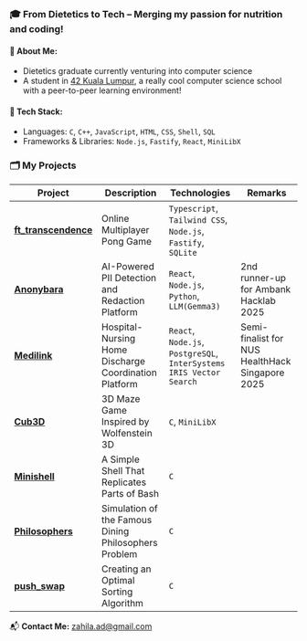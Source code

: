 ### 🎓 From Dietetics to Tech – Merging my passion for nutrition and coding!

#### 🌟 About Me:
- Dietetics graduate currently venturing into computer science
- A student in [42 Kuala Lumpur](https://42kl.edu.my/), a really cool computer science school with a peer-to-peer learning environment!

#### 🔧 Tech Stack:
- Languages: `C`, `C++`, `JavaScript`, `HTML`, `CSS`, `Shell`, `SQL`
- Frameworks & Libraries: `Node.js`, `Fastify`, `React`, `MiniLibX`

### 🗂️ My Projects

| Project | Description | Technologies | Remarks |
|-------------|-------------|-------------|-------------|
| [**ft_transcendence**](https://github.com/ruisheng95/ft_transcendence) | Online Multiplayer Pong Game | `Typescript`, `Tailwind CSS`, `Node.js`, `Fastify`, `SQLite` |
| [**Anonybara**](https://github.com/winniehhy/Hackybara) | AI-Powered PII Detection and Redaction Platform | `React`, `Node.js`, `Python`, `LLM(Gemma3)` | 2nd runner-up for Ambank Hacklab 2025 |
| [**Medilink**](https://github.com/winniehhy/Medilink) | Hospital-Nursing Home Discharge Coordination Platform | `React`, `Node.js`, `PostgreSQL`, `InterSystems IRIS Vector Search` | Semi-finalist for NUS HealthHack Singapore 2025 |
| [**Cub3D**](https://github.com/adzhl/Cub3D) | 3D Maze Game Inspired by Wolfenstein 3D | `C`, `MiniLibX` |
| [**Minishell**](https://github.com/adzhl/minishell) | A Simple Shell That Replicates Parts of Bash | `C` |
| [**Philosophers**](https://github.com/adzhl/philosophers) | Simulation of the Famous Dining Philosophers Problem | `C` |
| [**push_swap**](https://github.com/adzhl/push_swap) | Creating an Optimal Sorting Algorithm | `C` |

📬  **Contact Me:** zahila.ad@gmail.com

<!--
![My GitHub stats](https://github-readme-stats.vercel.app/api?username=adzhl&show_icons=true&theme=transparent&hide_rank=true)
-->

